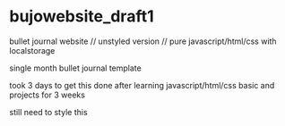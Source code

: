# bujowebsite_draft1
bullet journal website // unstyled version // pure javascript/html/css  with localstorage 

single month bullet journal template 

took 3 days to get this done after learning javascript/html/css basic and projects for 3 weeks

still need to style this
